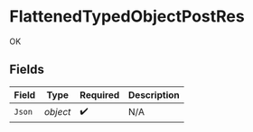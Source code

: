 # FlattenedTypedObjectPostRes

OK


## Fields

| Field              | Type               | Required           | Description        |
| ------------------ | ------------------ | ------------------ | ------------------ |
| `Json`             | *object*           | :heavy_check_mark: | N/A                |